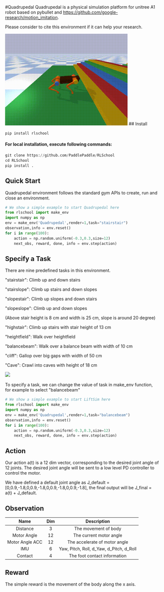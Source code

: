#Quadrupedal
Quadrupedal is a physical simulation platform for unitree A1 robot based on pybullet and https://github.com/google-research/motion_imitation.

Please consider to cite this environment if it can help your research.

<img src="demo.gif" width="400"/>
## Install

```python
pip install rlschool
```

#### For local installation, execute following commands:

```python
git clone https://github.com/PaddlePaddle/RLSchool
cd RLSchool
pip install .
```
## Quick Start
Quadrupedal environment follows the standard gym APIs to create, run and close an environment.

```python
# We show a simple example to start Quadrupedal here
from rlschool import make_env
import numpy as np
env = make_env('Quadrupedal',render=1,task="stairstair")
observation,info = env.reset()
for i in range(100):
    action = np.random.uniform(-0.3,0.3,size=12)
    next_obs, reward, done, info = env.step(action)
```
## Specify a Task
There are nine predefined tasks in this environment.

"stairstair": Climb up and down stairs

"stairslope": Climb up stairs and down slopes

"slopestair": Climb up slopes and down stairs

"slopeslope": Climb up and down slopes

(Above stair height is 8 cm and width is 25 cm, slope is around 20 degree)

"highstair": Climb up stairs with stair height of 13 cm

"heightfield": Walk over heightfield

"balancebeam": Walk over a balance beam with width of 10 cm

"cliff": Gallop over big gaps with width of 50 cm

"Cave": Crawl into caves with height of 18 cm

<img src="nine_block.gif" width="1000"/>

To specify a task, we can change the value of task in make_env function, for example to select "balancebeam"

```python
# We show a simple example to start LiftSim here
from rlschool import make_env
import numpy as np
env = make_env('Quadrupedal',render=1,task="balancebeam")
observation,info = env.reset()
for i in range(100):
    action = np.random.uniform(-0.3,0.3,size=12)
    next_obs, reward, done, info = env.step(action)
```

## Action

Our action a(t) is a 12 dim vector, corresponding to the desired joint angle of 12 joints. The desired joint angle will be sent to a low level PD controller to control the motor.

We have defined a default joint angle as J_default = [0,0.9,-1.8,0,0.9,-1.8,0,0.9,-1.8,0,0.9,-1.8], the final output will be J_final = a(t) + J_default.

## Observation

| Name                    | Dim    | Description                                |
| :----------------------:| :-----: | :----------------------------------------: |
| Distance                   | 3   | The movement of body                 |
| Motor Angle            | 12     | The current motor angle                |
| Motor Angle ACC                | 12   | The accelerate of motor angle         |
| IMU            | 6   | Yaw, Pitch, Roll, d_Yaw, d_Pitch, d_Roll              |
| Contact               | 4     | The foot contact information          |

## Reward

The simple reward is the movement of the body along the x axis.





